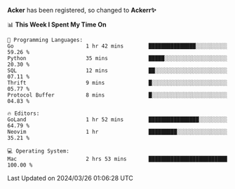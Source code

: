 **Acker** has been registered, so changed to **Ackerr✨**

<!--START_SECTION:waka-->
📊 **This Week I Spent My Time On** 

```text
💬 Programming Languages: 
Go                       1 hr 42 mins        ███████████████░░░░░░░░░░   59.26 % 
Python                   35 mins             █████░░░░░░░░░░░░░░░░░░░░   20.30 % 
SQL                      12 mins             ██░░░░░░░░░░░░░░░░░░░░░░░   07.11 % 
Thrift                   9 mins              █░░░░░░░░░░░░░░░░░░░░░░░░   05.77 % 
Protocol Buffer          8 mins              █░░░░░░░░░░░░░░░░░░░░░░░░   04.83 % 

🔥 Editors: 
GoLand                   1 hr 52 mins        ████████████████░░░░░░░░░   64.79 % 
Neovim                   1 hr                █████████░░░░░░░░░░░░░░░░   35.21 % 

💻 Operating System: 
Mac                      2 hrs 53 mins       █████████████████████████   100.00 % 
```


 Last Updated on 2024/03/26 01:06:28 UTC
<!--END_SECTION:waka-->

